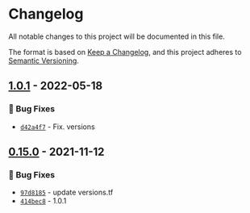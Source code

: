 # Changelog
All notable changes to this project will be documented in this file.

The format is based on [Keep a Changelog](https://keepachangelog.com/en/1.0.0/),
and this project adheres to [Semantic Versioning](https://semver.org/spec/v2.0.0.html).

## [1.0.1] - 2022-05-18
### :bug: Bug Fixes
- [`d42a4f7`](https://github.com/clouddrove/terraform-aws-macie/commit/d42a4f70bd7b90cbfc8e0268befe56bbe7b92e9f) - Fix. versions

## [0.15.0] - 2021-11-12
### :bug: Bug Fixes
- [`97d8185`](https://github.com/clouddrove/terraform-aws-macie/commit/97d818589fdb42dac173f72c5d52dfe1317fd4e9) - update versions.tf
- [`414bec8`](https://github.com/clouddrove/terraform-aws-macie/commit/414bec8109e1040f0784816a90ba0d225df3e40a) - 1.0.1


[0.15.0]: https://github.com/clouddrove/terraform-aws-macie/compare/0.15.0...master
[1.0.1]: https://github.com/clouddrove/terraform-aws-macie/compare/1.0.1...master
